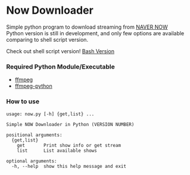 # Now Downloader
Simple python program to download streaming from [NAVER NOW](https://now.naver.com)   
Python version is still in development, and only few options are available comparing to shell script version.

Check out shell script version! [Bash Version](https://github.com/TheNoFace/now_downloader/tree/master)

### Required Python Module/Executable
- [ffmpeg](https://ffmpeg.org/)
- [ffmpeg-python](https://github.com/kkroening/ffmpeg-python)

### How to use
```
usage: now.py [-h] {get,list} ...

Simple NOW Downloader in Python (VERSION NUMBER)

positional arguments:
  {get,list}
    get       Print show info or get stream
    list      List available shows

optional arguments:
  -h, --help  show this help message and exit
```
